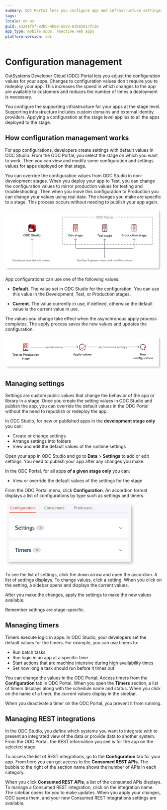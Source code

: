 ```yaml
---
summary: ODC Portal lets you configure app and infrastructure settings, timers and REST integrations without redeployment, to quickly deploy changes to customers.
tags:
locale: en-us
guid: e32e1f5f-83b6-4b00-a593-83ba5017fc16
app_type: mobile apps, reactive web apps
platform-version: odc
---
```


# Configuration management

OutSystems Developer Cloud (ODC) Portal lets you adjust the configuration values for your apps. Changes to configuration values don't require you to redeploy your app. This increases the speed in which changes to the app are available to customers and reduces the number of times a deployment is necessary.

You configure the supporting infrastructure for your apps at the stage level. Supporting infrastructure includes custom domains and external identity providers. Applying a configuration at the stage level applies to all the apps deployed to the stage.

## How configuration management works

For app configurations, developers create settings with default values in  ODC  Studio. From the ODC Portal, you select the stage on which you want to work. Then you can view and modify some configuration and settings values for apps deployed on that stage.

You can override the configuration values from ODC Studio in non-development stages. When you deploy your app to Test, you can change the configuration values to mirror production values for testing and troubleshooting. Then when you move this configuration to Production you can change your values using real data. The changes you make are specific to a stage. This process occurs without needing to publish your app again.

![How configuration management works](images/config-management-works-diag.png "How configuration management works")

App configurations can use one of the following values:

* **Default**. The value set in ODC Studio for the configuration. You can use this value in the Development, Test, or Production stages.

* **Current**. The value currently in use, if defined, otherwise the default value is the current value in use.

The values you change take effect when the asynchronous apply process completes. The apply process saves the new values and updates the configuration.

![Apply configurations](images/config-management-apply-diag.png "Apply configurations")

## Managing settings

Settings are custom public values that change the behavior of the app or library in a stage. Once you create the setting values in ODC Studio and publish the app, you can override the default values in the ODC Portal without the need to republish or redeploy the app.

In ODC Studio, for new or published apps in the **development stage only** you can:

* Create or change settings
* Arrange settings into folders
* View and edit the default values of the runtime settings

Open your app in ODC Studio and go to **Data** > **Settings** to add or edit settings. You need to publish your app after any changes you make.

In the ODC Portal, for all apps **of a given stage only** you can:

* View or override the default values of the settings for the stage

From the ODC Portal menu, click **Configuration**. An accordion format displays a list of configurations by type such as settings and timers.

![Configuration management screen](images/configuration-management-pl.png "Configuration management screen")

To see the list of settings, click the down arrow and open the accordion. A list of settings displays. To change values, click a setting. When you click on the setting, a sidebar opens and displays the current values.

After you make the changes, apply the settings to make the new values available.

Remember 
settings are stage-specific.

## Managing timers

Timers execute logic in apps. In ODC Studio, your developers set the default values for the timers. For example, you can use timers to:

* Run batch tasks
* Run logic in an app at a specific time
* Start actions that are machine intensive during high availability times
* Set how long a task should run before it times out

You can change the values in the ODC Portal. Access timers from the **Configuration** tab in ODC Portal. When you open the **Timers** section, a list of timers displays along with the schedule name and status. When you click on the name of a timer, the current values display in the sidebar.

<div class="info" markdown="1">

When you deactivate a timer on the ODC Portal, you prevent it from running.

</div>

## Managing REST integrations

In the ODC Studio, you define which systems you want to integrate with to present an integrated view of the data or provide data to another system. From the ODC Portal, the REST information you see is for the app on the selected stage.

To access the list of REST integrations, go to the **Configuration** tab for your app. From here you can get access to the **Consumed REST APIs**. The bubble to the right of the section name shows the number of APIs in each category.

When you click **Consumed REST APIs**, a list of the consumed APIs displays. To manage a Consumed REST integration, click on the integration name. The sidebar opens for you to make updates. When you apply your changes, ODC saves them, and your new Consumed REST integrations settings are available.
